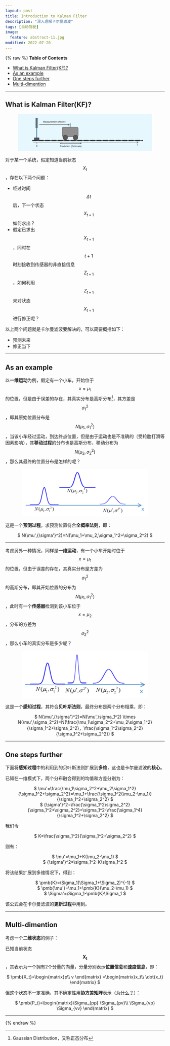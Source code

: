 ```yaml
---
layout: post
title: Introduction to Kalman Filter
description: "深入理解卡尔曼滤波"
tags: [自动驾驶]
image:
  feature: abstract-11.jpg
modified: 2022-07-20
---
```



{% raw %}
**Table of Contents**
- [What is Kalman Filter(KF)?](#what-is-kalman-filterkf)
- [As an example](#as-an-example)
- [One steps further](#one-steps-further)
- [Multi-dimention](#multi-dimention)

---

## What is Kalman Filter(KF)?

<figure>
	<center>
         <a href="/images/KF/kf1.png"><img src="/images/KF/kf1.png" alt=""></a>
	</center>
</figure>

对于某一个系统，假定知道当前状态$$ X_t $$，存在以下两个问题：

- 经过时间$$ \Delta t $$后，下一个状态$$ X_{t+1} $$如何求出？  
- 假定已求出$$ X_{t+1} $$，同时在$$ t+1 $$时刻接收到传感器的非直接信息$$ Z_{t+1} $$，如何利用$$ Z_{t+1} $$来对状态$$ X_{t+1} $$进行修正呢？

以上两个问题就是卡尔曼滤波要解决的，可以简要概括如下：

- 预测未来  
- 修正当下

---

## As an example

以**一维运动**为例，假定有一个小车，开始位于$$ x=\mu_1 $$的位置，但是由于误差的存在，其真实分布是高斯分布[^1]，其方差是$$ \sigma_{1}^{2} $$，即其原始位置分布是$$ N(\mu_1,\sigma_{1}^{2}) $$，当该小车经过运动，到达终点位置，但是由于运动也是不准确的（受轮胎打滑等因素影响），其**移动过程**的分布也是高斯分布，移动分布为$$ N(\mu_2,\sigma_{2}^{2}) $$，那么其最终的位置分布是怎样的呢？

<figure>
	<center>
         <a href="/images/KF/eg1.png"><img src="/images/KF/eg1.png" width="400px" alt=""></a>
	</center>
</figure>

这是一个**预测过程**，求预测位置符合**全概率法则**，即：

<center>
$ N(\mu',{\sigma'}^2)=N(\mu_1+\mu_2,\sigma_1^2+\sigma_2^2) $
</center>

---

考虑另外一种情况，同样是**一维运动**，有一个小车开始时位于$$ x=\mu_1 $$的位置，但由于误差的存在，其真实分布是方差为$$ \sigma_1^2 $$的高斯分布，即其开始位置的分布为$$ N(\mu_1,\sigma_{1}^{2}) $$，此时有一个**传感器**检测到该小车位于$$ x=\mu_2 $$，分布的方差为$$ \sigma_2^2 $$，那么小车的真实分布是多少呢？

<figure>
	<center>
         <a href="/images/KF/eg2.png"><img src="/images/KF/eg2.png" width="400px" alt=""></a>
	</center>
</figure>


这是一个**感知过程**，其符合**贝叶斯法则**，最终分布是两个分布相乘，即：

<center>
$ N(\mu',{\sigma'}^2)=N(\mu',\sigma_1^2) \times N(\mu',\sigma_2^2)=N(\frac{\mu_1\sigma_2^2+\mu_2\sigma_1^2}{\sigma_1^2+\sigma_2^2}，\frac{\sigma_1^2\sigma_2^2}{\sigma_1^2+\sigma_2^2}) $
</center>

---

## One steps further

下面将**感知过程**中的利用到的贝叶斯法则扩展到**多维**，这也是卡尔曼滤波的**核心**。

已知在一维模式下，两个分布融合得到的均值和方差分别为：

<center>
$
\mu'=\frac{\mu_1\sigma_2^2+\mu_2\sigma_1^2}{\sigma_1^2+\sigma_2^2}=\mu_1+\frac{\sigma_1^2(\mu_2-\mu_1)}{\sigma_1^2+\sigma_2^2}
$
</center>

<center>
$
{\sigma'}^2=\frac{\sigma_1^2\sigma_2^2}{\sigma_1^2+\sigma_2^2}=\sigma_1^2-\frac{\sigma_1^4}{\sigma_1^2+\sigma_2^2} 
$
</center>

我们令

<center>
$
K=\frac{\sigma_1^2}{\sigma_1^2+\sigma_2^2}
$
</center>

则有：

<center>
$
\mu'=\mu_1+K(\mu_2-\mu_1)
$
</center>

<center>
$
{\sigma'}^2=\sigma_1^2-K\sigma_1^2
$
</center>

将该结果扩展到多维情况下，得到：

<center>
$
\pmb{K}=\Sigma_1(\Sigma_1+\Sigma_2)^{-1}
$
</center>

<center>
$
\pmb{\mu'}=\mu_1+\pmb{K}(\mu_2-\mu_1) 
$
</center>

<center>
$
\Sigma'=\Sigma_1-\pmb{K}\Sigma_1
$
</center>

该公式会在卡尔曼滤波的**更新过程**中用到。

---

## Multi-dimention

考虑一个**二维状态**的例子：

已知当前状态$$ \pmb{X_t} $$，其表示为一个拥有2个分量的向量，分量分别表示**位置信息**和**速度信息**，即：

<center>
$
\pmb{X_t}=\begin{matrix}p\\
          v \end{matrix}
         =\begin{matrix}x_t\\
          \dot{x_t} \end{matrix}
$
</center>

但这个状态不一定准确，其不确定性用**协方差矩阵**表示（[为什么？](https://blog.csdn.net/linxigjs/article/details/93064354)）：

<center>
$
\pmb{P_t}=\begin{matrix}\Sigma_{pp} \Sigma_{pv}\\
          \Sigma_{vp} \Sigma_{vv} \end{matrix}
$
</center>

---
[^1]: Gaussian Distribution，又称正态分布


{% endraw %}
